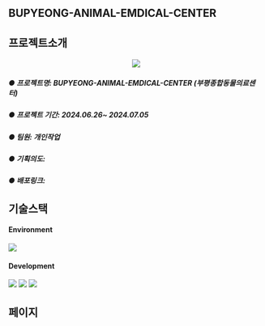 ## BUPYEONG-ANIMAL-EMDICAL-CENTER
## 프로젝트소개
#### <p align="center"><img src="https://github.com/kimjiwon9803/BUPYEONG-ANIMAL-EMDICAL-CENTER/assets/138649745/9b663c85-27c4-488a-9b8c-98b96c4d67ff">
##### ● 프로젝트명: BUPYEONG-ANIMAL-EMDICAL-CENTER (부평종합동물의료센터)
##### ● 프로젝트 기간: 2024.06.26~ 2024.07.05
##### ● 팀원: 개인작업
##### ● 기획의도: 
##### ● 배포링크: 


## 기술스택
#### Environment
<img src="https://github.com/kimjiwon9803/BUPYEONG-ANIMAL-EMDICAL-CENTER/assets/138649745/99793ce8-92e8-44bb-b9b9-87135bf8d96b"/> <br/>
#### Development
<img src="https://github.com/kimjiwon9803/BUPYEONG-ANIMAL-EMDICAL-CENTER/assets/138649745/3b51580b-8e50-4bbe-a3f4-4daaf35c6c58"/>
<img src="https://github.com/kimjiwon9803/BUPYEONG-ANIMAL-EMDICAL-CENTER/assets/138649745/d45b8232-b7fc-4829-b520-0cddce9a7453"/>
<img src="https://github.com/kimjiwon9803/BUPYEONG-ANIMAL-EMDICAL-CENTER/assets/138649745/f98ce45e-1ac2-4131-80f9-e9c95f9dc73d"/>




## 페이지


